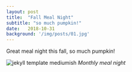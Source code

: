 ```yaml
---
layout: post
title:  "Fall Meal Night"
subtitle: "so much pumpkin!"
date:   2018-10-31
background: '/img/posts/01.jpg'
---
```


<p>Great meal night this fall, so much pumpkin!</p>

![jekyll template mediumish]({{site.baseurl}}/assets/images/pumpkins.jpg)
*Monthly meal night*
